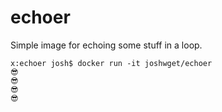# echoer

Simple image for echoing some stuff in a loop.

```
x:echoer josh$ docker run -it joshwget/echoer
😎
😎
😎
😎
```
